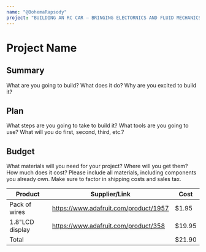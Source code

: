 ```yaml
---
name: "@BohemaRapsody"
project: "BUILDING AN RC CAR – BRINGING ELECTORNICS AND FLUID MECHANICS TOGETHER"
---
```


# Project Name

## Summary

What are you going to build? What does it do? Why are you excited to build it?

## Plan

What steps are you going to take to build it? What tools are you going to use? What will you do first, second, third, etc.?

## Budget

What materials will you need for your project? Where will you get them? How much does it cost? Please include all materials, including components you already own. Make sure to factor in shipping costs and sales tax.

| Product         | Supplier/Link                         | Cost   |
| --------------- | ------------------------------------- | ------ |
| Pack of wires   | https://www.adafruit.com/product/1957 | $1.95  |
| 1.8"LCD display | https://www.adafruit.com/product/358  | $19.95 |
| Total           |                                       | $21.90 |
